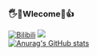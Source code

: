 ### 🖐🤣Wlecome🤪👍
[![Bilibili](https://img.shields.io/badge/dynamic/json?url=https://api.bilibili.com/x/relation/stat?vmid=38208741&jsonp=jsonp&label=netube_99&query=$.data.follower&color=ff69b4&style=for-the-badge&logo=bilibili&logoColor=ff69b4)](https://space.bilibili.com/38208741)
<img src="https://count.getloli.com/get/@netube99"><br>
[![Anurag's GitHub stats](https://github-readme-stats.vercel.app/api?username=netube99&show_icons=true)](https://github.com/anuraghazra/github-readme-stats)
